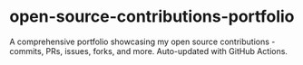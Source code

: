 # open-source-contributions-portfolio
A comprehensive portfolio showcasing my open source contributions - commits, PRs, issues, forks, and more. Auto-updated with GitHub Actions.
